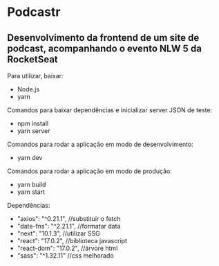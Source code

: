 ﻿# Podcastr 
 ## Desenvolvimento da frontend de um site de podcast, acompanhando o evento NLW 5 da RocketSeat
 
 Para utilizar, baixar:
 
 * Node.js
 * yarn
 
 Comandos para baixar dependências e inicializar server JSON de teste:
 
 * npm install
 * yarn server
 
 Comandos para rodar a aplicação em modo de desenvolvimento:
 
 * yarn dev
 
 Comandos para rodar a aplicação em modo de produção:
 
 * yarn build
 * yarn start 



Dependências:

* "axios": "^0.21.1", //substituir o fetch
* "date-fns": "^2.21.1", //formatar data
* "next": "10.1.3", //utilizar SSG
* "react": "17.0.2", //biblioteca javascript 
* "react-dom": "17.0.2", //árvore html
* "sass": "^1.32.11" //css melhorado
